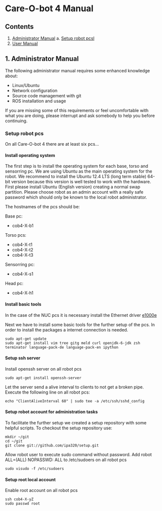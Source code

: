 # Care-O-bot 4 Manual

## Contents

1. <a href="#1--Administrator Manual">Administrator Manual</a>
    a. <a href="#Setup robot pcs">Setup robot pcsl</a>
2. <a href="#2-User Manual">User Manual</a>

## 1. Administrator Manual

The following administrator manual requires some enhanced knowledge about:
* Linux/Ubuntu
* Network configuration
* Source code management with git
* ROS installation and usage

If you are missing some of this requirements or feel uncomfortable with what you are doing, please interrupt and ask somebody to help you before continuing.

### Setup robot pcs

On all Care-O-bot 4 there are at least six pcs... 

#### Install operating system

The first step is to install the operating system for each base, torso and sensorring pc. We are using Ubuntu as the main operating system for the robot. We recommend to install the Ubuntu 12.4 LTS (long term stable) 64-bit version because this version is well tested to work with the hardware. First please install Ubuntu (English version) creating a normal swap partition. Please choose robot as an admin account with a really safe password which should only be known to the local robot administrator. 

The hostnames of the pcs should be:

Base pc:
* cob4-X-b1

Torso pcs:
* cob4-X-t1
* cob4-X-t2
* cob4-X-t3

Sensorring pc:
* cob4-X-s1

Head pc:
* cob4-X-h1

#### Install basic tools

In the case of the NUC pcs it is necessary install the Ethernet driver [e1000e](http://sourceforge.net/projects/e1000/)

Next we have to install some basic tools for the further setup of the pcs. In order to install the packages a internet connection is needed.


```
sudo apt-get update
sudo apt-get install vim tree gitg meld curl openjdk-6-jdk zsh terminator language-pack-de language-pack-en ipython
```
#### Setup ssh server

Install openssh server on all robot pcs

```
sudo apt-get install openssh-server
```
Let the server send a alive interval to clients to not get a broken pipe. Execute the following line on all robot pcs:

```
echo "ClientAliveInterval 60" | sudo tee -a /etc/ssh/sshd_config
```

#### Setup robot account for administration tasks

To facilitate the further setup we created a setup repository with some helpful scripts. To checkout the setup repository use:

```
mkdir ~/git
cd ~/git
git clone git://github.com/ipa320/setup.git
```

Allow robot user to execute sudo command without password. Add robot ALL=(ALL) NOPASSWD: ALL to /etc/sudoers on all robot pcs

```
sudo visudo -f /etc/sudoers
```

#### Setup root local account

Enable root account on all robot pcs

```
ssh cob4-X-yZ
sudo passwd root
```






